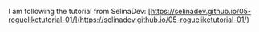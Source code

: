 I am following the tutorial from SelinaDev: [https://selinadev.github.io/05-rogueliketutorial-01/](https://selinadev.github.io/05-rogueliketutorial-01/)

